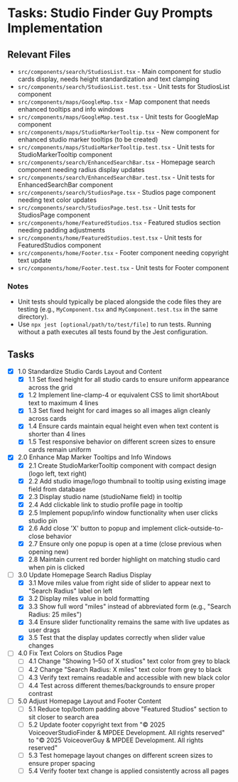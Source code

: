 # Tasks: Studio Finder Guy Prompts Implementation

## Relevant Files

- `src/components/search/StudiosList.tsx` - Main component for studio cards display, needs height standardization and text clamping
- `src/components/search/StudiosList.test.tsx` - Unit tests for StudiosList component
- `src/components/maps/GoogleMap.tsx` - Map component that needs enhanced tooltips and info windows
- `src/components/maps/GoogleMap.test.tsx` - Unit tests for GoogleMap component
- `src/components/maps/StudioMarkerTooltip.tsx` - New component for enhanced studio marker tooltips (to be created)
- `src/components/maps/StudioMarkerTooltip.test.tsx` - Unit tests for StudioMarkerTooltip component
- `src/components/search/EnhancedSearchBar.tsx` - Homepage search component needing radius display updates
- `src/components/search/EnhancedSearchBar.test.tsx` - Unit tests for EnhancedSearchBar component
- `src/components/search/StudiosPage.tsx` - Studios page component needing text color updates
- `src/components/search/StudiosPage.test.tsx` - Unit tests for StudiosPage component
- `src/components/home/FeaturedStudios.tsx` - Featured studios section needing padding adjustments
- `src/components/home/FeaturedStudios.test.tsx` - Unit tests for FeaturedStudios component
- `src/components/home/Footer.tsx` - Footer component needing copyright text update
- `src/components/home/Footer.test.tsx` - Unit tests for Footer component

### Notes

- Unit tests should typically be placed alongside the code files they are testing (e.g., `MyComponent.tsx` and `MyComponent.test.tsx` in the same directory).
- Use `npx jest [optional/path/to/test/file]` to run tests. Running without a path executes all tests found by the Jest configuration.

## Tasks

- [x] 1.0 Standardize Studio Cards Layout and Content
  - [x] 1.1 Set fixed height for all studio cards to ensure uniform appearance across the grid
  - [x] 1.2 Implement line-clamp-4 or equivalent CSS to limit shortAbout text to maximum 4 lines
  - [x] 1.3 Set fixed height for card images so all images align cleanly across cards
  - [x] 1.4 Ensure cards maintain equal height even when text content is shorter than 4 lines
  - [x] 1.5 Test responsive behavior on different screen sizes to ensure cards remain uniform

- [x] 2.0 Enhance Map Marker Tooltips and Info Windows
  - [x] 2.1 Create StudioMarkerTooltip component with compact design (logo left, text right)
  - [x] 2.2 Add studio image/logo thumbnail to tooltip using existing image field from database
  - [x] 2.3 Display studio name (studioName field) in tooltip
  - [x] 2.4 Add clickable link to studio profile page in tooltip
  - [x] 2.5 Implement popup/info window functionality when user clicks studio pin
  - [x] 2.6 Add close 'X' button to popup and implement click-outside-to-close behavior
  - [x] 2.7 Ensure only one popup is open at a time (close previous when opening new)
  - [x] 2.8 Maintain current red border highlight on matching studio card when pin is clicked

- [ ] 3.0 Update Homepage Search Radius Display
  - [x] 3.1 Move miles value from right side of slider to appear next to "Search Radius" label on left
  - [x] 3.2 Display miles value in bold formatting
  - [x] 3.3 Show full word "miles" instead of abbreviated form (e.g., "Search Radius: 25 miles")
  - [x] 3.4 Ensure slider functionality remains the same with live updates as user drags
  - [x] 3.5 Test that the display updates correctly when slider value changes

- [ ] 4.0 Fix Text Colors on Studios Page
  - [ ] 4.1 Change "Showing 1–50 of X studios" text color from grey to black
  - [ ] 4.2 Change "Search Radius: X miles" text color from grey to black
  - [ ] 4.3 Verify text remains readable and accessible with new black color
  - [ ] 4.4 Test across different themes/backgrounds to ensure proper contrast

- [ ] 5.0 Adjust Homepage Layout and Footer Content
  - [ ] 5.1 Reduce top/bottom padding above "Featured Studios" section to sit closer to search area
  - [ ] 5.2 Update footer copyright text from "© 2025 VoiceoverStudioFinder & MPDEE Development. All rights reserved" to "© 2025 VoiceoverGuy & MPDEE Development. All rights reserved"
  - [ ] 5.3 Test homepage layout changes on different screen sizes to ensure proper spacing
  - [ ] 5.4 Verify footer text change is applied consistently across all pages
